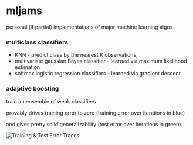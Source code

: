 # mljams
personal (if partial) implementations of major machine learning algos

### multiclass classifiers

* KNN - predict class by the nearest K observations,
* multivariate gaussian Bayes classifier - learned via maximum likelihood estimation
* softmax logistic regression classifiers - learned via gradient descent


### adaptive boosting
train an ensemble of weak classifiers


provably drives training error to zero (training error over iterations in blue)


and gives pretty solid generalizability (test error over iterations in green)


![Training & Test Error Traces](http://i.imgur.com/7qg1vCj.png)
